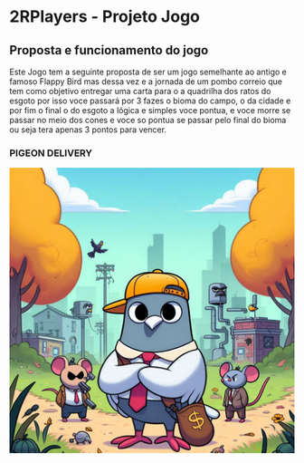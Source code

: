 # 2RPlayers - Projeto Jogo

## Proposta e funcionamento do jogo 

Este Jogo tem a seguinte proposta de ser um jogo semelhante ao antigo e famoso Flappy Bird mas dessa vez e a jornada de um pombo correio que tem como objetivo entregar uma carta para o a quadrilha dos ratos do esgoto por isso voce passará por 3 fazes o bioma do campo, o da cidade e por fim o final o do esgoto a lógica e simples voce pontua, e voce morre se passar no meio dos cones e voce so pontua se passar pelo final do bioma ou seja tera apenas 3 pontos para vencer.

### PIGEON DELIVERY
<img src="./imgs/logo-jogo.jpg" alt="logo-jogo"></img>